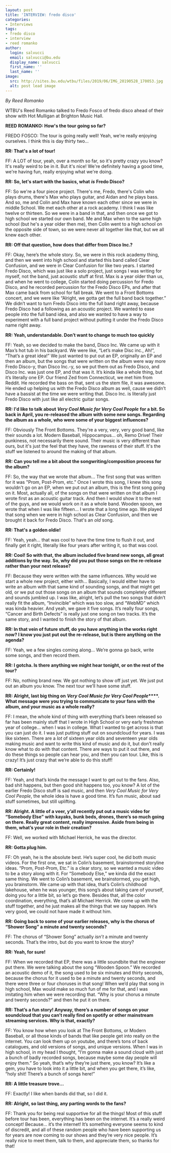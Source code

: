 ```yaml
---
layout: post
title: 'INTERVIEW: fredo disco'
categories:
- Interviews
tags:
- fredo disco
- interview
- reed romanko
author:
  login: salvucci
  email: salvucci@bu.edu
  display_name: salvucci
  first_name: ''
  last_name: ''
image:
  src: http://sites.bu.edu/wtbu/files/2019/06/IMG_20190528_170053.jpg
  alt: post lead image
---
```


_By Reed Romanko_

WTBU's Reed Romanko talked to Fredo Fosco of fredo disco ahead of their show with Hot Mulligan at Brighton Music Hall.

**REED ROMANKO: How's the tour going so far?**

FREDO FOSCO: The tour is going really well! Yeah, we're really enjoying ourselves. I think this is day thirty two...

**RR: That's a lot of tour!**

FF: A LOT of tour, yeah, over a month so far, so it's pretty crazy you know? It's really weird to be in it. But it's nice! We're definitely having a good time, we're having fun, really enjoying what we're doing.

**RR: So, let's start with the basics, what** **_is_** **Fredo Disco?**

FF: So we're a four piece project. There's me, Fredo, there's Colin who plays drums, there's Max who plays guitar, and Aidan and he plays bass. And so, me and Colin and Max have known each other since we were in middle School. We met each other at a rock academy. I think I was like twelve or thirteen. So we were in a band in that, and then once we got to high school we started our own band. Me and Max when to the same high school (but he's a year older then me), then Colin went to a high school on the opposite side of town, so we were never all together like that, but we all knew each other.

**RR: Off that question, how does that differ from Disco Inc.?**

FF: Okay, here’s the whole story. So, we were in this rock academy thing, and then we went into high school and started this band called Clear Confusion, and we were in Clear Confusion for like two years. I started Fredo Disco, which was just like a solo project, just songs I was writing for myself, not the band, just acoustic stuff at first. Max is a year older than us, and when he went to college, Colin started doing percussion for Fredo Disco, and he recorded percussion for the Fredo Disco EPs, and after that Max came back from school for fall break. We went to a Front Bottoms concert, and we were like “Alright, we gotta get the full band back together.” We didn’t want to turn Fredo Disco into the full band right away, because Fredo Disco had a following as an acoustic project. We wanted to ease people into the full band idea, and also we wanted to have a way to experiment with a full band project without putting it under the Fredo Disco name right away.

**RR: Yeah, understandable. Don’t want to change to much too quickly**

FF: Yeah, so we decided to make the band, Disco Inc. We came up with it Max’s hot tub in his backyard. We were like, “Let’s make Disc inc., Ah!”, “That’s a great idea!” We just wanted to put out an EP, originally an EP and then an album, but the songs that were written on the album were way more Fredo Disco-y, than Disco Inc.-y, so we put them out as Fredo Disco, and Disco Inc. was just one EP, and that was it. It’s kinda like a whole thing, but it’s literally one EP. Our friend Zed from Connecticut, we met him from Reddit. He recorded the bass on that, sent us the stem file, it was awesome. He ended up helping us with the Fredo Disco album as well, cause we didn’t have a bassist at the time we were writing that. Disco Inc. is literally just Fredo Disco with just like all electric guitar songs.

**RR: I'd like to talk about** **_Very Cool Music for Very Cool People_** **for a bit. So back in April, you re-released the album with some new songs. Regarding the album as a whole, who were some of your biggest influences?**

FF: Obviously The Front Bottoms. They're a very, very, very good band, like their sounds a lot. Modern Baseball, Hippocampus… oh, Remo Drive! Their punkiness, not necessarily there sound. Their music is very different than ours, but it's just the feel that they have, the rawness of their stuff. It's the stuff we listened to around the making of that album.

**RR: Can you tell me a bit about the songwriting/composition process for the album?**

FF: So, the way that we wrote that album… The first song that was written for it was "Prom, Post-Prom, etc." Once I wrote this song, I knew this song wouldn't go on an EP, when we put out an album, this is the first song going on it. Most, actually all, of the songs on that were written on that album I wrote first as an acoustic guitar track. And then I would show it to the rest of the guys, and we would work on it as a whole band. Wooden spoon, we wrote that when I was like fifteen… I wrote that a long time ago. We played that song when we were in high school as Clear Confusion, and then we brought it back for Fredo Disco. That's an _old_ song.

**RR: That's a golden oldie!**

FF: Yeah, yeah… that was cool to have the time time to flush it out, and finally get it right, literally like four years after writing it, so that was cool.

**RR: Cool! So with that, the album included five brand new songs, all great additions by the way. So, why did you put those songs on the re-release rather than your next release?**

FF: Because they were written with the same influences. Why would we start a whole new project, either with… Basically, I would either have to write an album with that same kind of sounding songs, and that might get old, or we put out those songs on an album that sounds completely different and sounds jumbled up. I was like, alright, let’s pull the two songs that didn’t really fit the album, “Invincible” which was too slow, and “WebMD” which was kinda heavier. And yeah, we gave it five songs. It’s really four songs, “Cancer and Birth Defects” is really just one song on two tracks. It’s the same story, and I wanted to finish the story of that album.

**RR: In that vein of future stuff, do you have anything in the works right now? I know you just put out the re-release, but is there anything on the agenda?**

FF: Yeah, we a few singles coming along… We’re gonna go back, write some songs, and then record them.

**RR: I gotcha. Is there anything we might hear tonight, or on the rest of the tour?**

FF: No, nothing brand new. We got nothing to show off just yet. We just put out an album you know. The next tour we’ll have some stuff.

**RR: Alright, last big thing on** **_Very Cool Music for Very Cool People_****.** **What message were you trying to communicate to your fans with the album, and your music as a whole really?**

FF: I mean, the whole kind of thing with everything that’s been released so far has been mainly stuff that I wrote in High School or very early freshman year of college… when I was in college. What I wanted to get across is that you can just do it. I was just putting stuff out on soundcloud for years. I was like sixteen. There are a _lot_ of sixteen year olds and seventeen year olds making music and want to write this kind of music and do it, but don’t really know what to do with that content. There are ways to put it out there, and do these things so people can hear you, and then you can tour. Like, this is crazy! It’s just crazy that we’re able to do this stuff!

**RR: Certainly!**

FF: Yeah, and that’s kinda the message I want to get out to the fans. Also, bad shit happens, but then good shit happens too, you know? A lot of the earlier Fredo Disco stuff is sad music, and then _Very Cool Music for Very Cool People_, the whole idea is have a good time. It’s fun music, about sad stuff sometimes, but still uplifting.

**RR: Alright. A little of a veer, y’all recently put out a music video for “Somebody Else”** **with kayaks, bunk beds, drones, there’s so much going on there. Really great content, really impressive. Aside from being in them, what’s your role in their creation?**

FF: Well, we worked with Michael Herrick, he was the director.

**RR: Gotta plug him.**

FF: Oh yeah, he is the absolute best. He’s super cool, he did both music videos. For the first one, we sat in Colin’s basement, brainstormed storyline ideas. “Prom, Post-Prom, Etc.” is a clear story, so we wanted a music video to be a story along with it. For “Somebody Else,” we kinda did the exact same thing. We went to Colin’s basement, we brainstormed, you get high, you brainstorm. We came up with that idea, that’s Colin’s childhood lakehouse, when he was younger, this song’s about taking care of yourself, doing you for a little bit, so let’s go there. Besides that, all the color coordination, everything, that’s all Michael Herrick. We come up with the stuff together, and he just makes all the things that we say happen. He’s very good, we could not have made it without him.

**RR: Going back to some of your earlier releases, why is the chorus of “Shower Song” a minute and twenty seconds?**

FF: The chorus of “Shower Song” actually _isn’t_ a minute and twenty seconds. That’s the intro, but do you want to know the story?

**RR: Yeah, for sure!**

FF: When we recorded that EP, there was a little soundbite that the engineer put there. We were talking about the song “Wooden Spoon.” We recorded an acoustic demo of it, the song used to be six minutes and thirty seconds, because the chorus for it used to be a minute and twenty seconds, and there were three or four choruses in that song! When we’d play that song in high school, Max would make so much fun of me for that, and I was imitating him when we were recording that. “Why is your chorus a minute and twenty seconds?” and then he put it on there.

**RR: That’s a fun story! Anyway, there’s a number of songs on your soundcloud that you can’t really find on spotify or other mainstream streaming services. Why is that, exactly?**

FF: You know how when you look at The Front Bottoms, or Modern Baseball, or all those kinds of bands that like people get into really on the internet. You can look them up on youtube, and there’s tons of back catalogues, and old versions of songs, and unique versions. When I was in high school, in my head I thought, “I’m gonna make a sound cloud with just a bunch of badly recorded songs, because maybe some day people will enjoy them.” So yeah, that’s why they’re just there, you know? It’s like a gem, you have to look into it a little bit, and when you get there, it’s like, “holy shit! There’s a bunch of songs here!”

**RR: A little treasure trove…**

FF: Exactly! I like when bands did that, so I did it.

**RR: Alright, so last thing, any parting words to the fans?**

FF: Thank you for being real supportive for all the things! Most of this stuff before tour has been, everything has been on the internet. It’s a really weird concept! Because… it’s the internet! It’s something everyone seems to kind of discredit, and all of these random people who have been supporting us for years are now coming to our shows and they’re very nice people. It’s really nice to meet them, talk to them, and appreciate them, so thanks for that!